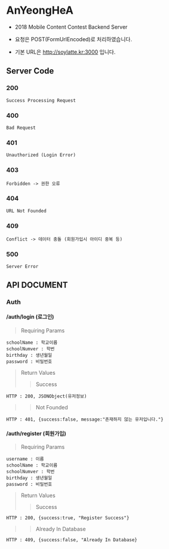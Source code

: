 # AnYeongHeA
* 2018 Mobile Content Contest Backend Server

* 요청은 POST(FormUrlEncoded)로 처리하였습니다.

* 기본 URL은 http://soylatte.kr:3000 입니다.

## Server Code
### 200

    Success Processing Request
    
### 400

    Bad Request

### 401

    Unauthorized (Login Error)
    
### 403

    Forbidden -> 권한 오류
    
### 404

    URL Not Founded
    
### 409

    Conflict -> 데이터 충돌 (회원가입시 아이디 중복 등)
   
### 500

    Server Error

    
## API DOCUMENT

### Auth 

#### /auth/login (로그인)
>Requiring Params

    schoolName : 학교이름
    schoolNumver : 학번
    birthday : 생년월일
    password : 비밀번호
    
>Return Values
>>Success
    
    HTTP : 200, JSONObject(유저정보)
    
>>Not Founded

    HTTP : 401, {success:false, message:"존재하지 않는 유저입니다."}
    
#### /auth/register (회원가입)
>Requiring Params
    
    username : 이름
    schoolName : 학교이름
    schoolNumver : 학번
    birthday : 생년월일
    password : 비밀번호
    
>Return Values
>>Success

    HTTP : 200, {success:true, "Register Success"}
    
>>Already In Database

    HTTP : 409, {success:false, "Already In Database}
    
